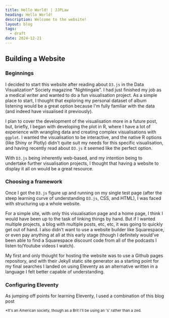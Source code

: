 ```yaml
---
title: Hello World! | JJPLaw
heading: Hello World!
description: Welcome to the website!
layout: blog
tags:
  - draft
date: 2024-12-21
---
```

## Building a Website

### Beginnings

I decided to start this website after reading about `D3.js` in the Data Visualization* Society magazine "Nightingale". I had just finished my job as a medical writer and wanted to do a fun visualisation project. As a simple place to start, I thought that exploring my personal dataset of album listening would be a great option because I'm fully familiar with the data (and indeed have visualised it previously). 

I plan to cover the development of the visualisation more in a future post, but, briefly, I began with developing the plot in R, where I have a lot of experience with wrangling data and creating complex visualisations with `ggplot`. I wanted the visualisation to be interactive, and the native R options (like Shiny or Plotly) didn't quite suit my needs for this specific visualisation, and having recently read about `D3.js` it seemed like the perfect option. 

With `D3.js` being inherently web-based, and my intention being to undertake further visualisation projects, I thought that having a website to display it all on would be a great resource. 
### Choosing a framework

Once I got the `D3.js` figure up and running on my single test page (after the steep learning curve of understanding `D3.js`, CSS, and HTML), I was faced with structuring up a whole website. 

For a simple site, with only this visualisation page and a home page, I think I would have been up to the task of linking things by hand. But if I wanted multiple projects, a blog with multiple posts, etc, etc, it was going to quickly get out of hand. I also didn't want to use a website builder like Squarespace, or even pay anything at all at this early stage (though I definitely would've been able to find a Squarespace discount code from all of the podcasts I listen to/Youtube videos I watch). 

My first and only thought for hosting the website was to use a Github pages repository, and with their Jekyll static site generator as a starting point for my final searches I landed on using Eleventy as an alternative written in a language I felt better capable of understanding.

### Configuring Eleventy

As jumping off points for learning Eleventy, I used a combination of this blog post

<small>*It's an American society, though as a Brit I'll be using an 's' rather than a zed.</small>
